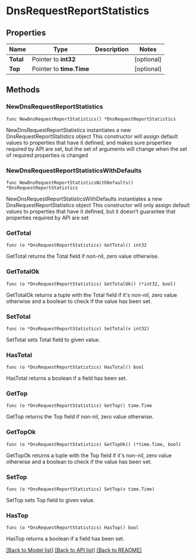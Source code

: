 # DnsRequestReportStatistics

## Properties

Name | Type | Description | Notes
------------ | ------------- | ------------- | -------------
**Total** | Pointer to **int32** |  | [optional] 
**Top** | Pointer to **time.Time** |  | [optional] 

## Methods

### NewDnsRequestReportStatistics

`func NewDnsRequestReportStatistics() *DnsRequestReportStatistics`

NewDnsRequestReportStatistics instantiates a new DnsRequestReportStatistics object
This constructor will assign default values to properties that have it defined,
and makes sure properties required by API are set, but the set of arguments
will change when the set of required properties is changed

### NewDnsRequestReportStatisticsWithDefaults

`func NewDnsRequestReportStatisticsWithDefaults() *DnsRequestReportStatistics`

NewDnsRequestReportStatisticsWithDefaults instantiates a new DnsRequestReportStatistics object
This constructor will only assign default values to properties that have it defined,
but it doesn't guarantee that properties required by API are set

### GetTotal

`func (o *DnsRequestReportStatistics) GetTotal() int32`

GetTotal returns the Total field if non-nil, zero value otherwise.

### GetTotalOk

`func (o *DnsRequestReportStatistics) GetTotalOk() (*int32, bool)`

GetTotalOk returns a tuple with the Total field if it's non-nil, zero value otherwise
and a boolean to check if the value has been set.

### SetTotal

`func (o *DnsRequestReportStatistics) SetTotal(v int32)`

SetTotal sets Total field to given value.

### HasTotal

`func (o *DnsRequestReportStatistics) HasTotal() bool`

HasTotal returns a boolean if a field has been set.

### GetTop

`func (o *DnsRequestReportStatistics) GetTop() time.Time`

GetTop returns the Top field if non-nil, zero value otherwise.

### GetTopOk

`func (o *DnsRequestReportStatistics) GetTopOk() (*time.Time, bool)`

GetTopOk returns a tuple with the Top field if it's non-nil, zero value otherwise
and a boolean to check if the value has been set.

### SetTop

`func (o *DnsRequestReportStatistics) SetTop(v time.Time)`

SetTop sets Top field to given value.

### HasTop

`func (o *DnsRequestReportStatistics) HasTop() bool`

HasTop returns a boolean if a field has been set.


[[Back to Model list]](../README.md#documentation-for-models) [[Back to API list]](../README.md#documentation-for-api-endpoints) [[Back to README]](../README.md)


